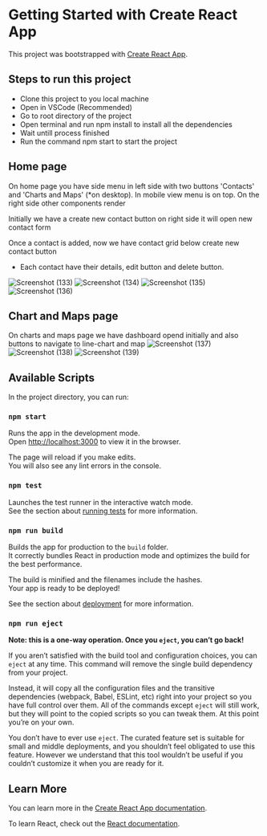 # Getting Started with Create React App

This project was bootstrapped with [Create React App](https://github.com/facebook/create-react-app).

## Steps to run this project
- Clone this project to you local machine
- Open in VSCode (Recommended)
- Go to root directory of the project
- Open terminal and run npm install to install all the dependencies
- Wait untill process finished
- Run the command npm start to start the project


## Home page 
On home page you have side menu in left side with two buttons 'Contacts' and 'Charts and Maps' (*on desktop). In mobile view menu is on top.
On the right side other components render

Initially we have a create new contact button on right side it will open new contact form

Once a contact is added, now we have contact grid below create new contact button
- Each contact have their details, edit button and delete button.

![Screenshot (133)](https://github.com/Kapil-Badgujjar/Taiyo.AI/assets/97542536/8abec15c-92f4-4246-ba98-1b922d23a769)
![Screenshot (134)](https://github.com/Kapil-Badgujjar/Taiyo.AI/assets/97542536/74709836-2d4e-4dfd-bb2f-96387b47c04b)
![Screenshot (135)](https://github.com/Kapil-Badgujjar/Taiyo.AI/assets/97542536/23dfcc2d-3072-4b93-ac6c-09655ec1feca)
![Screenshot (136)](https://github.com/Kapil-Badgujjar/Taiyo.AI/assets/97542536/a76ff332-e023-4e49-8501-6c219bab178a)



## Chart and Maps page
On charts and maps page we have dashboard opend initially and also buttons to navigate to line-chart and map
![Screenshot (137)](https://github.com/Kapil-Badgujjar/Taiyo.AI/assets/97542536/94a607be-172a-49ce-9e56-baaabcff74a9)
![Screenshot (138)](https://github.com/Kapil-Badgujjar/Taiyo.AI/assets/97542536/19bd276e-3e0f-455c-be0e-7a7328d36895)
![Screenshot (139)](https://github.com/Kapil-Badgujjar/Taiyo.AI/assets/97542536/7d6a7ba2-c68d-4739-a1d2-9f3e5e6f75cd)




## Available Scripts

In the project directory, you can run:

### `npm start`

Runs the app in the development mode.\
Open [http://localhost:3000](http://localhost:3000) to view it in the browser.

The page will reload if you make edits.\
You will also see any lint errors in the console.

### `npm test`

Launches the test runner in the interactive watch mode.\
See the section about [running tests](https://facebook.github.io/create-react-app/docs/running-tests) for more information.

### `npm run build`

Builds the app for production to the `build` folder.\
It correctly bundles React in production mode and optimizes the build for the best performance.

The build is minified and the filenames include the hashes.\
Your app is ready to be deployed!

See the section about [deployment](https://facebook.github.io/create-react-app/docs/deployment) for more information.

### `npm run eject`

**Note: this is a one-way operation. Once you `eject`, you can’t go back!**

If you aren’t satisfied with the build tool and configuration choices, you can `eject` at any time. This command will remove the single build dependency from your project.

Instead, it will copy all the configuration files and the transitive dependencies (webpack, Babel, ESLint, etc) right into your project so you have full control over them. All of the commands except `eject` will still work, but they will point to the copied scripts so you can tweak them. At this point you’re on your own.

You don’t have to ever use `eject`. The curated feature set is suitable for small and middle deployments, and you shouldn’t feel obligated to use this feature. However we understand that this tool wouldn’t be useful if you couldn’t customize it when you are ready for it.

## Learn More

You can learn more in the [Create React App documentation](https://facebook.github.io/create-react-app/docs/getting-started).

To learn React, check out the [React documentation](https://reactjs.org/).
